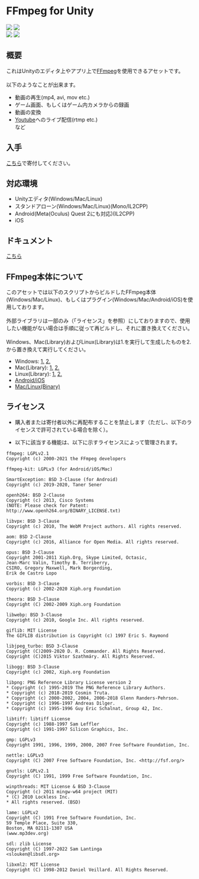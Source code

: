 # FFmpeg for Unity

![](https://non906.github.io/images/screenshots/ffmpeg_Page1.png)
![](https://non906.github.io/images/screenshots/ffmpeg_Page2.png)  
![](https://non906.github.io/images/screenshots/ffmpeg_Page3.png)
![](https://non906.github.io/images/screenshots/ffmpeg_Page4.png)

## 概要

これはUnityのエディタ上やアプリ上で<a href="http://ffmpeg.org/">FFmpeg</a>を使用できるアセットです。<br>
<br>
以下のようなことが出来ます。<br>
- 動画の再生(mp4, avi, mov etc.)<br>
- ゲーム画面、もしくはゲーム内カメラからの録画<br>
- 動画の変換<br>
- <a href="https://www.youtube.com/">Youtube</a>へのライブ配信(rtmp etc.)<br>
など<br>

## 入手

[こちら](https://github.com/sponsors/NON906)で寄付してください。

## 対応環境

- Unityエディタ(Windows/Mac/Linux)<br>
- スタンドアローン(Windows/Mac/Linux)(Mono/IL2CPP)<br>
- Android(Meta(Oculus) Quest 2にも対応)(IL2CPP)<br>
- iOS

## ドキュメント

[こちら](Document_JP.md)

## FFmpeg本体について

このアセットでは以下のスクリプトからビルドしたFFmpeg本体(Windows/Mac/Linux)、もしくはプラグイン(Windows/Mac/Android/iOS)を使用しております。<br>
<br>
外部ライブラリは一部のみ（「ライセンス」を参照）にしておりますので、使用したい機能がない場合は手順に従って再ビルドし、それに置き換えてください。<br>
<br>
Windows、Mac(Library)およびLinux(Library)は1.を実行して生成したものを2.から置き換えて実行してください。<br>
- Windows: <a href="https://github.com/NON906/ffmpeg-windows-build-helpers">1.</a> <a href="https://github.com/NON906/fftools_lib">2.</a><br>
- Mac(Library): <a href="https://github.com/NON906/ffmpeg-kit">1.</a> <a href="https://github.com/NON906/FfmpegUnityMacPlugin">2.</a><br>
- Linux(Library): <a href="https://github.com/NON906/ffmpeg-build-script">1.</a> <a href="https://github.com/NON906/fftools_lib">2.</a><br>
- <a href="https://github.com/NON906/ffmpeg-kit">Android/iOS</a><br>
- <a href="https://github.com/NON906/ffmpeg-build-script">Mac/Linux(Binary)</a><br>

## ライセンス

- 購入者または寄付者以外に再配布することを禁止します（ただし、以下のライセンスで許可されている場合を除く）。

- 以下に該当する機能は、以下に示すライセンスによって管理されます。

```
ffmpeg: LGPLv2.1
Copyright (c) 2000-2021 the FFmpeg developers

ffmpeg-kit: LGPLv3 (for Android/iOS/Mac)

SmartException: BSD 3-Clause (for Android)
Copyright (c) 2019-2020, Taner Sener

openh264: BSD 2-Clause
Copyright (c) 2013, Cisco Systems
(NOTE: Please check for Patent: http://www.openh264.org/BINARY_LICENSE.txt)

libvpx: BSD 3-Clause
Copyright (c) 2010, The WebM Project authors. All rights reserved.

aom: BSD 2-Clause
Copyright (c) 2016, Alliance for Open Media. All rights reserved.

opus: BSD 3-Clause
Copyright 2001-2011 Xiph.Org, Skype Limited, Octasic,
Jean-Marc Valin, Timothy B. Terriberry,
CSIRO, Gregory Maxwell, Mark Borgerding,
Erik de Castro Lopo

vorbis: BSD 3-Clause
Copyright (c) 2002-2020 Xiph.org Foundation

theora: BSD 3-Clause
Copyright (C) 2002-2009 Xiph.org Foundation

libwebp: BSD 3-Clause
Copyright (c) 2010, Google Inc. All rights reserved.

giflib: MIT License
The GIFLIB distribution is Copyright (c) 1997 Eric S. Raymond

libjpeg_turbo: BSD 3-Clause
Copyright (C)2009-2020 D. R. Commander. All Rights Reserved.
Copyright (C)2015 Viktor Szathmáry. All Rights Reserved.

libogg: BSD 3-Clause
Copyright (c) 2002, Xiph.org Foundation

libpng: PNG Reference Library License version 2
* Copyright (c) 1995-2019 The PNG Reference Library Authors.
* Copyright (c) 2018-2019 Cosmin Truta.
* Copyright (c) 2000-2002, 2004, 2006-2018 Glenn Randers-Pehrson.
* Copyright (c) 1996-1997 Andreas Dilger.
* Copyright (c) 1995-1996 Guy Eric Schalnat, Group 42, Inc.

libtiff: libtiff License
Copyright (c) 1988-1997 Sam Leffler
Copyright (c) 1991-1997 Silicon Graphics, Inc.

gmp: LGPLv3
Copyright 1991, 1996, 1999, 2000, 2007 Free Software Foundation, Inc.

nettle: LGPLv3
Copyright (C) 2007 Free Software Foundation, Inc. <http://fsf.org/>

gnutls: LGPLv2.1
Copyright (C) 1991, 1999 Free Software Foundation, Inc.

winpthreads: MIT License & BSD 3-Clause
Copyright (c) 2011 mingw-w64 project (MIT)
* (C) 2010 Lockless Inc.
* All rights reserved. (BSD)

lame: LGPLv2
Copyright (C) 1991 Free Software Foundation, Inc.
59 Temple Place, Suite 330,
Boston, MA 02111-1307 USA
(www.mp3dev.org)

sdl: zlib License
Copyright (C) 1997-2022 Sam Lantinga
<slouken@libsdl.org>

libxml2: MIT License
Copyright (C) 1998-2012 Daniel Veillard. All Rights Reserved.
```
